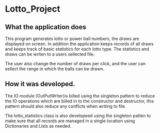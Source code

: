 # Lotto_Project

## What the application does

This program generates lotto or power ball numbers, the draws are displayed on screen. In addition the application keeps records of all draws and keeps track of basic statistics for each lotto type. The statistics and draws can be writen to a users sellected file.

The user also change the number of draws per click, and the user can sellect the range in which the balls can be drawn.

## How it was developed. 

The IO module (OutPutWriter)is billed using the singleton pattern to reduce the IO operations which are billed in to the constructor and destructor, this pattern should also reduce any conflicts when writing to file.

The lotto_statistics class is also developeed using the singleton patten to make sure that all records are managed in a single location using Dictionaries and Lists as needed.
